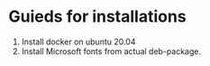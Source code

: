 # Guieds for installations

1. Install docker on ubuntu 20.04
2. Install Microsoft fonts from actual deb-package.
